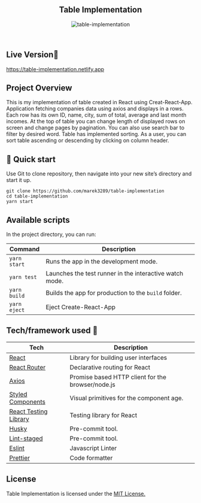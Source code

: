 <h2 align="center">Table Implementation</h2>

<p align="center">
  <img src="https://imgbbb.com/images/2020/05/30/Zrzut-ekranu-2020-05-30-o-18.24.46.png" alt="table-implementation" />
</p>

<br>

## Live Version📍
<a href="https://table-implementation.netlify.app/">https://table-implementation.netlify.app</a>

## Project Overview

This is my implementation of table created in React using Creat-React-App. Application fetching companies data using axios and displays in a rows. Each row has its own ID, name, city, sum of total, average and last month incomes. At the top of table you can change length of displayed rows on screen and change pages by pagination. You can also use search bar to filter by desired word. Table has implemented sorting. As a user, you can sort table ascending or descending by clicking on column header. 

## 🚀 Quick start

Use Git to clone repository, then navigate into your new site’s directory and start it up.

    git clone https://github.com/marek3289/table-implementation
    cd table-implementation
    yarn start
    
## Available scripts

In the project directory, you can run:

| Command                   | Description                                             |
| ------------------------- | --------------------------------------------------------|
| `yarn start`              | Runs the app in the development mode.                   |
| `yarn test`               | Launches the test runner in the interactive watch mode. |
| `yarn build`              | Builds the app for production to the `build` folder.    |
| `yarn eject`              | Eject Create-React-App                                  |

## Tech/framework used 🔧

| Tech                                                               | Description                                       |
| -------------------------------------------------------------      | --------------------------------------------------|
| [React](https://reactjs.org/)                                      | Library for building user interfaces              | 
| [React Router](https://reacttraining.com/react-router/)            | Declarative routing for React                     |
| [Axios](https://github.com/axios/axios)                            | Promise based HTTP client for the browser/node.js |
| [Styled Components](https://styled-components.com/)                | Visual primitives for the component age.          |
| [React Testing Library](https://testing-library.com/)              | Testing library for React                         |
| [Husky](https://github.com/okonet/lint-staged)                     | Pre-commit tool.                                  |
| [Lint-staged](https://github.com/okonet/lint-staged)               | Pre-commit tool.                                  | 
| [Eslint](https://eslint.org/)                                      | Javascript Linter                                 | 
| [Prettier](https://prettier.io/)                                   | Code formatter                                    |

## License

Table Implementation is licensed under the <a href='https://opensource.org/licenses/mit-license.php'>MIT License.</a>
